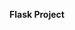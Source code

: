 <b>Flask Project</b>

<html>
<head>
    <style>
        .step {
            font-family: Arial, sans-serif;
            background-color: #f4f4f4;
            border-left: 5px solid #4CAF50;
            margin: 20px 0;
            padding: 10px;
            font-size: 18px;
        }

        .step-title {
            font-weight: bold;
            color: #333;
        }
    </style>
</head>
<body>
    <div class="step">
        <div class="step-title">Step 1</div>
        <p>Set up your environment</p>
    </div>
</body>
</html>

![image](https://github.com/houalla88/Flask_project/assets/45340389/f0bbd97d-6f0c-47bf-a3cb-2cb1aa12807f)
